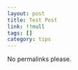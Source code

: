 ```yaml
---
layout: post
title: Test Post
link: !!null 
tags: []
category: tips
---
```


<p>No permalinks please.</p>
